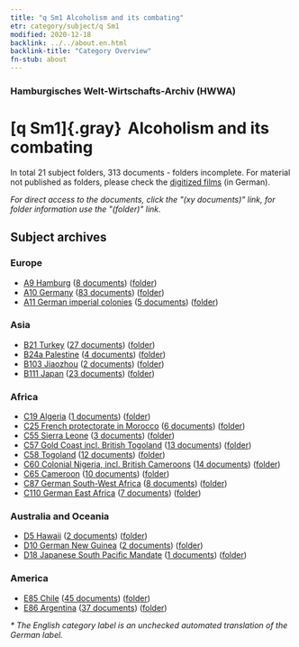 ```yaml
---
title: "q Sm1 Alcoholism and its combating"
etr: category/subject/q Sm1
modified: 2020-12-18
backlink: ../../about.en.html
backlink-title: "Category Overview"
fn-stub: about
---
```


### Hamburgisches Welt-Wirtschafts-Archiv (HWWA)
# [q Sm1]{.gray}&#8201; Alcoholism and its combating&#160; 





In total 21 subject folders, 313 documents - folders incomplete.
For material not published as folders, please check the [digitized films](/film/h1_sh) (in German).

_For direct access to the documents, click the "(xy documents)" link, for folder information use the "(folder)" link._

## Subject archives



### Europe

- [A9 Hamburg](../../../geo/about.en.html#A9) (<a href="https://dfg-viewer.de/show/?tx_dlf[id]=https://pm20.zbw.eu/mets/sh/1409xx/140905/1459xx/145941/public.mets.en.xml" target="_blank">8 documents</a>) ([folder](http://purl.org/pressemappe20/folder/sh/140905,145941))
- [A10 Germany](../../../geo/about.en.html#A10) (<a href="https://dfg-viewer.de/show/?tx_dlf[id]=https://pm20.zbw.eu/mets/sh/1261xx/126128/1459xx/145941/public.mets.en.xml" target="_blank">83 documents</a>) ([folder](http://purl.org/pressemappe20/folder/sh/126128,145941))
- [A11 German imperial colonies](../../../geo/about.en.html#A11) (<a href="https://dfg-viewer.de/show/?tx_dlf[id]=https://pm20.zbw.eu/mets/sh/1409xx/140960/1459xx/145941/public.mets.en.xml" target="_blank">5 documents</a>) ([folder](http://purl.org/pressemappe20/folder/sh/140960,145941))

### Asia

- [B21 Turkey](../../../geo/about.en.html#B21) (<a href="https://dfg-viewer.de/show/?tx_dlf[id]=https://pm20.zbw.eu/mets/sh/1411xx/141111/1459xx/145941/public.mets.en.xml" target="_blank">27 documents</a>) ([folder](http://purl.org/pressemappe20/folder/sh/141111,145941))
- [B24a Palestine](../../../geo/about.en.html#B24a) (<a href="https://dfg-viewer.de/show/?tx_dlf[id]=https://pm20.zbw.eu/mets/sh/1411xx/141115/1459xx/145941/public.mets.en.xml" target="_blank">4 documents</a>) ([folder](http://purl.org/pressemappe20/folder/sh/141115,145941))
- [B103 Jiaozhou](../../../geo/about.en.html#B103) (<a href="https://dfg-viewer.de/show/?tx_dlf[id]=https://pm20.zbw.eu/mets/sh/1261xx/126163/1459xx/145941/public.mets.en.xml" target="_blank">2 documents</a>) ([folder](http://purl.org/pressemappe20/folder/sh/126163,145941))
- [B111 Japan](../../../geo/about.en.html#B111) (<a href="https://dfg-viewer.de/show/?tx_dlf[id]=https://pm20.zbw.eu/mets/sh/1412xx/141272/1459xx/145941/public.mets.en.xml" target="_blank">23 documents</a>) ([folder](http://purl.org/pressemappe20/folder/sh/141272,145941))

### Africa

- [C19 Algeria](../../../geo/about.en.html#C19) (<a href="https://dfg-viewer.de/show/?tx_dlf[id]=https://pm20.zbw.eu/mets/sh/1413xx/141354/1459xx/145941/public.mets.en.xml" target="_blank">1 documents</a>) ([folder](http://purl.org/pressemappe20/folder/sh/141354,145941))
- [C25 French protectorate in Morocco](../../../geo/about.en.html#C25) (<a href="https://dfg-viewer.de/show/?tx_dlf[id]=https://pm20.zbw.eu/mets/sh/1413xx/141358/1459xx/145941/public.mets.en.xml" target="_blank">6 documents</a>) ([folder](http://purl.org/pressemappe20/folder/sh/141358,145941))
- [C55 Sierra Leone](../../../geo/about.en.html#C55) (<a href="https://dfg-viewer.de/show/?tx_dlf[id]=https://pm20.zbw.eu/mets/sh/1414xx/141404/1459xx/145941/public.mets.en.xml" target="_blank">3 documents</a>) ([folder](http://purl.org/pressemappe20/folder/sh/141404,145941))
- [C57 Gold Coast incl. British Togoland](../../../geo/about.en.html#C57) (<a href="https://dfg-viewer.de/show/?tx_dlf[id]=https://pm20.zbw.eu/mets/sh/1414xx/141406/1459xx/145941/public.mets.en.xml" target="_blank">13 documents</a>) ([folder](http://purl.org/pressemappe20/folder/sh/141406,145941))
- [C58 Togoland](../../../geo/about.en.html#C58) (<a href="https://dfg-viewer.de/show/?tx_dlf[id]=https://pm20.zbw.eu/mets/sh/1414xx/141408/1459xx/145941/public.mets.en.xml" target="_blank">12 documents</a>) ([folder](http://purl.org/pressemappe20/folder/sh/141408,145941))
- [C60 Colonial Nigeria, incl. British Cameroons](../../../geo/about.en.html#C60) (<a href="https://dfg-viewer.de/show/?tx_dlf[id]=https://pm20.zbw.eu/mets/sh/1414xx/141409/1459xx/145941/public.mets.en.xml" target="_blank">14 documents</a>) ([folder](http://purl.org/pressemappe20/folder/sh/141409,145941))
- [C65 Cameroon](../../../geo/about.en.html#C65) (<a href="https://dfg-viewer.de/show/?tx_dlf[id]=https://pm20.zbw.eu/mets/sh/1414xx/141410/1459xx/145941/public.mets.en.xml" target="_blank">10 documents</a>) ([folder](http://purl.org/pressemappe20/folder/sh/141410,145941))
- [C87 German South-West Africa](../../../geo/about.en.html#C87) (<a href="https://dfg-viewer.de/show/?tx_dlf[id]=https://pm20.zbw.eu/mets/sh/1414xx/141450/1459xx/145941/public.mets.en.xml" target="_blank">8 documents</a>) ([folder](http://purl.org/pressemappe20/folder/sh/141450,145941))
- [C110 German East Africa](../../../geo/about.en.html#C110) (<a href="https://dfg-viewer.de/show/?tx_dlf[id]=https://pm20.zbw.eu/mets/sh/1414xx/141471/1459xx/145941/public.mets.en.xml" target="_blank">7 documents</a>) ([folder](http://purl.org/pressemappe20/folder/sh/141471,145941))

### Australia and Oceania

- [D5 Hawaii](../../../geo/about.en.html#D5) (<a href="https://dfg-viewer.de/show/?tx_dlf[id]=https://pm20.zbw.eu/mets/sh/1415xx/141595/1459xx/145941/public.mets.en.xml" target="_blank">2 documents</a>) ([folder](http://purl.org/pressemappe20/folder/sh/141595,145941))
- [D10 German New Guinea](../../../geo/about.en.html#D10) (<a href="https://dfg-viewer.de/show/?tx_dlf[id]=https://pm20.zbw.eu/mets/sh/1416xx/141601/1459xx/145941/public.mets.en.xml" target="_blank">2 documents</a>) ([folder](http://purl.org/pressemappe20/folder/sh/141601,145941))
- [D18 Japanese South Pacific Mandate](../../../geo/about.en.html#D18) (<a href="https://dfg-viewer.de/show/?tx_dlf[id]=https://pm20.zbw.eu/mets/sh/1416xx/141618/1459xx/145941/public.mets.en.xml" target="_blank">1 documents</a>) ([folder](http://purl.org/pressemappe20/folder/sh/141618,145941))

### America

- [E85 Chile](../../../geo/about.en.html#E85) (<a href="https://dfg-viewer.de/show/?tx_dlf[id]=https://pm20.zbw.eu/mets/sh/1416xx/141691/1459xx/145941/public.mets.en.xml" target="_blank">45 documents</a>) ([folder](http://purl.org/pressemappe20/folder/sh/141691,145941))
- [E86 Argentina](../../../geo/about.en.html#E86) (<a href="https://dfg-viewer.de/show/?tx_dlf[id]=https://pm20.zbw.eu/mets/sh/1416xx/141692/1459xx/145941/public.mets.en.xml" target="_blank">37 documents</a>) ([folder](http://purl.org/pressemappe20/folder/sh/141692,145941))


_* The English category label is an unchecked automated translation of the German label._

